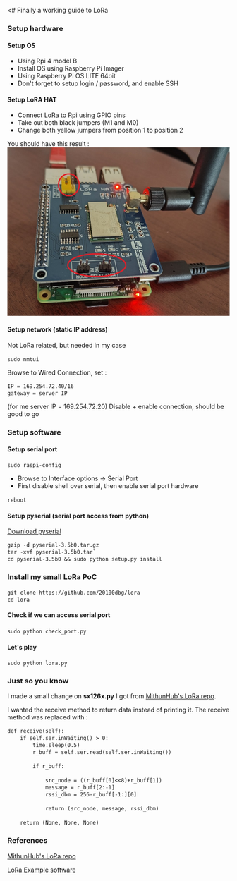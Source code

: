 <# Finally a working guide to LoRa

### Setup hardware

#### Setup OS
- Using Rpi 4 model B
- Install OS using Raspberry Pi Imager
- Using Raspberry Pi OS LITE 64bit
- Don't forget to setup login / password, and enable SSH

#### Setup LoRA HAT
- Connect LoRa to Rpi using GPIO pins
- Take out both black jumpers (M1 and M0)
- Change both yellow jumpers from position 1 to position 2

You should have this result :
![LoRa set up](https://github.com/20100dbg/lora/blob/master/lora.jpg?raw=true)


#### Setup network (static IP address)
Not LoRa related, but needed in my case

`sudo nmtui`

Browse to Wired Connection, set :
```
IP = 169.254.72.40/16
gateway = server IP
```
(for me server IP = 169.254.72.20)
Disable + enable connection, should be good to go


### Setup software

#### Setup serial port
`sudo raspi-config`
- Browse to Interface options -> Serial Port
- First disable shell over serial, then enable serial port hardware 

`reboot`

#### Setup pyserial (serial port access from python)
[Download pyserial](https://github.com/pyserial/pyserial/releases)

```
gzip -d pyserial-3.5b0.tar.gz
tar -xvf pyserial-3.5b0.tar`
cd pyserial-3.5b0 && sudo python setup.py install
```

### Install my small LoRa PoC
```
git clone https://github.com/20100dbg/lora
cd lora
```

#### Check if we can access serial port
`sudo python check_port.py`

#### Let's play
`sudo python lora.py`


### Just so you know

I made a small change on **sx126x.py** I got from [MithunHub's LoRa repo](https://github.com/MithunHub/LoRa/).

I wanted the receive method to return data instead of printing it.
The receive method was replaced with :

```
def receive(self):
    if self.ser.inWaiting() > 0:
        time.sleep(0.5)
        r_buff = self.ser.read(self.ser.inWaiting())

        if r_buff:

            src_node = ((r_buff[0]<<8)+r_buff[1])
            message = r_buff[2:-1]
            rssi_dbm = 256-r_buff[-1:][0]

            return (src_node, message, rssi_dbm)

    return (None, None, None)

```


### References

[MithunHub's LoRa repo](https://github.com/MithunHub/LoRa/)

[LoRa Example software](https://github.com/MithunHub/LoRa/archive/refs/heads/main.zip)

